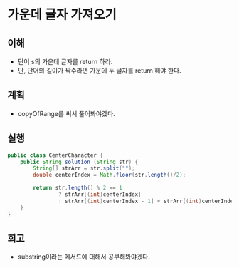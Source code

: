 # 가운데 글자 가져오기

## 이해

- 단어 s의 가운데 글자를 return 하라.
- 단, 단어의 길이가 짝수라면 가운데 두 글자를 return 해야 한다.

## 계획

- copyOfRange를 써서 풀어봐야겠다.

## 실행

```java
public class CenterCharacter {
    public String solution (String str) {
        String[] strArr = str.split("");
        double centerIndex = Math.floor(str.length()/2);

        return str.length() % 2 == 1
                ? strArr[(int)centerIndex]
                : strArr[(int)centerIndex - 1] + strArr[(int)centerIndex];
    }
}
```

## 회고

- substring이라는 메서드에 대해서 공부해봐야겠다.
